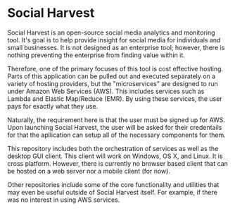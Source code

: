 # Social Harvest

Social Harvest is an open-source social media analytics and monitoring tool. It's goal is to help
provide insight for social media for individuals and small businesses. It is not designed as an 
enterprise tool; however, there is nothing preventing the enterprise from finding value within it.

Therefore, one of the primary focuses of this tool is cost effective hosting. Parts of this application
can be pulled out and executed separately on a variety of hosting providers, but the "microservices" 
are designed to run under Amazon Web Services (AWS). This includes services such as Lambda and 
Elastic Map/Reduce (EMR). By using these services, the user pays for exactly what they use.

Naturally, the requirement here is that the user must be signed up for AWS. Upon launching Social Harvest,
the user will be asked for their credentails for that the apllication can setup all of the necessary
components for them.

This repository includes both the orchestration of services as well as the desktop GUI client. This client
will work on Windows, OS X, and Linux. It is cross platform. However, there is currently no browser based
client that can be hosted on a web server nor a mobile client (for now).

Other repositories include some of the core functionality and utilities that may even be useful outside
of Social Harvest itself. For example, if there was no interest in using AWS services.